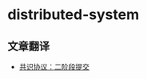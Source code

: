 # distributed-system

## 文章翻译


- [共识协议：二阶段提交](https://github.com/fireflies163/distributed-system/blob/master/%E5%85%B1%E8%AF%86%E5%8D%8F%E8%AE%AE%EF%BC%9A%E4%BA%8C%E9%98%B6%E6%AE%B5%E6%8F%90%E4%BA%A4.md)
